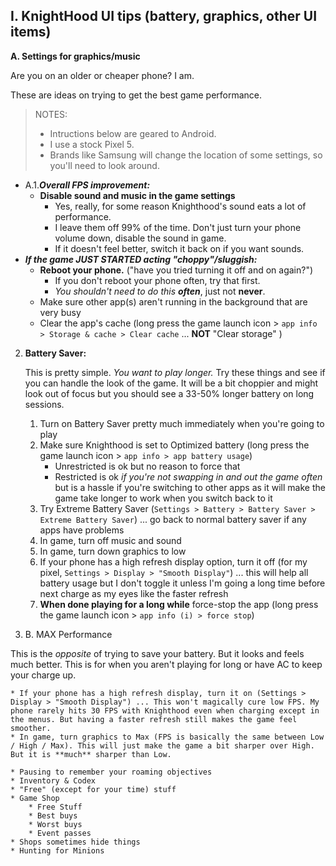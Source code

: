 ## I. KnightHood UI tips (battery, graphics, other UI items)



**A. Settings for graphics/music**

Are you on an older or cheaper phone? I am. 

These are ideas on trying to get the best game performance.

> NOTES:
> * Intructions below are geared to Android. 
> * I use a stock Pixel 5.
> * Brands like Samsung will change the location of some settings, so you'll need to look around. 

* A.1.***Overall FPS improvement:***
  * **Disable sound and music in the game settings**
    * Yes, really, for some reason Knighthood's sound eats a lot of performance. 
    * I leave them off 99% of the time. Don't just turn your phone volume down, disable the sound in game. 
    * If it doesn't feel better, switch it back on if you want sounds. 
* ***If the game JUST STARTED acting "choppy"/sluggish:***
  * **Reboot your phone.** ("have you tried turning it off and on again?")
    * If you don't reboot your phone often, try that first. 
    * *You shouldn't need to do this* ***often***, just not **never**.
  * Make sure other app(s) aren't running in the background that are very busy
  * Clear the app's cache (long press the game launch icon > `app info > Storage & cache > Clear cache` ... **NOT** "Clear storage" )


2. **Battery Saver:**

    This is pretty simple. *You want to play longer.* Try these things and see if you can handle the look of the game. It will be a bit choppier and might look out of focus but you should see a 33-50% longer battery on long sessions. 

    1. Turn on Battery Saver pretty much immediately when you're going to play
    2. Make sure Knighthood is set to Optimized battery (long press the game launch icon > `app info > app battery usage`)
        * Unrestricted is ok but no reason to force that
        * Restricted is ok *if you're not swapping in and out the game often* but is a hassle if you're switching to other apps as it will make the game take longer to work when you switch back to it
    3. Try Extreme Battery Saver (`Settings > Battery > Battery Saver > Extreme Battery Saver`) ... go back to normal battery saver if any apps have problems
    4. In game, turn off music and sound
    5. In game, turn down graphics to low
    6. If your phone has a high refresh display option, turn it off (for my pixel, `Settings > Display > "Smooth Display"`) ... this will help all battery usage but I don't toggle it unless I'm going a long time before next charge as my eyes like the faster refresh
    7. **When done playing for a long while** force-stop the app (long press the game launch icon > `app info (i) > force stop`)

1. B. MAX Performance

This is the *opposite* of trying to save your battery. But it looks and feels much better. This is for when you aren't playing for long or have AC to keep your charge up. 

    * If your phone has a high refresh display, turn it on (Settings > Display > "Smooth Display") ... This won't magically cure low FPS. My phone rarely hits 30 FPS with Knighthood even when charging except in the menus. But having a faster refresh still makes the game feel smoother. 
    * In game, turn graphics to Max (FPS is basically the same between Low / High / Max). This will just make the game a bit sharper over High. But it is **much** sharper than Low. 

    * Pausing to remember your roaming objectives
    * Inventory & Codex
    * "Free" (except for your time) stuff
    * Game Shop 
        * Free Stuff
        * Best buys
        * Worst buys
        * Event passes
    * Shops sometimes hide things
    * Hunting for Minions
